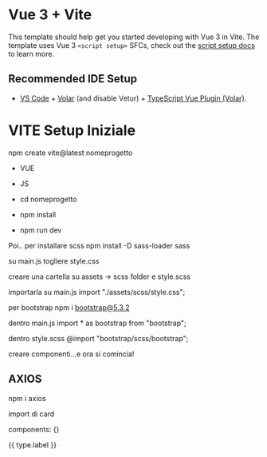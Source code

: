 # Vue 3 + Vite

This template should help get you started developing with Vue 3 in Vite. The template uses Vue 3 `<script setup>` SFCs, check out the [script setup docs](https://v3.vuejs.org/api/sfc-script-setup.html#sfc-script-setup) to learn more.

## Recommended IDE Setup

- [VS Code](https://code.visualstudio.com/) + [Volar](https://marketplace.visualstudio.com/items?itemName=Vue.volar) (and disable Vetur) + [TypeScript Vue Plugin (Volar)](https://marketplace.visualstudio.com/items?itemName=Vue.vscode-typescript-vue-plugin).

# VITE Setup Iniziale

npm create vite@latest nomeprogetto

- VUE
- JS

- cd nomeprogetto
- npm install
- npm run dev

Poi.. per installare scss
npm install -D sass-loader sass

su main.js togliere style.css

creare una cartella su assets -> scss folder e style.scss

importarla su main.js
import "./assets/scss/style.css";

per bootstrap
npm i bootstrap@5.3.2

dentro main.js
import \* as bootstrap from "bootstrap";

dentro style.scss
@import "bootstrap/scss/bootstrap";

creare componenti...e ora si comincia!

## AXIOS

npm i axios

import di card

components: {}

<div class="col-3">
<span v-for="type in types"
:key="type.id"
:class="{
    disabled: !type.active,
    'label-' + type.label,
}"
@click=toggleType(type)
class="type-label">
{{ type.label }}
</span>
</div>

<div class="col-9">
<ProjectCard
v-for="project in filteredProjects"
:key="project.id"
:project="project"
:detailView="false">
</ProjectCard> 
</div>
